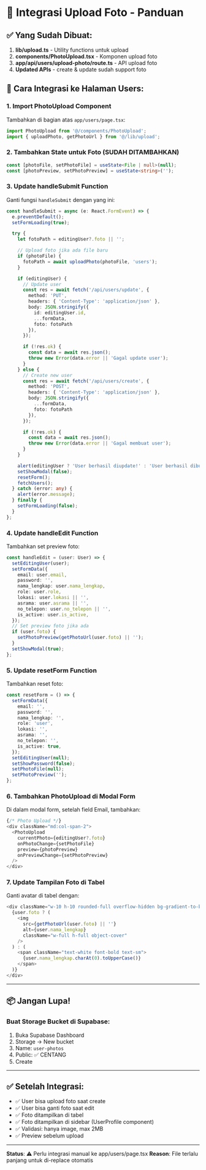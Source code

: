 # 📸 Integrasi Upload Foto - Panduan

## ✅ Yang Sudah Dibuat:

1. **lib/upload.ts** - Utility functions untuk upload
2. **components/PhotoUpload.tsx** - Komponen upload foto
3. **app/api/users/upload-photo/route.ts** - API upload foto
4. **Updated APIs** - create & update sudah support foto

## 🚀 Cara Integrasi ke Halaman Users:

### 1. Import PhotoUpload Component

Tambahkan di bagian atas `app/users/page.tsx`:

```typescript
import PhotoUpload from '@/components/PhotoUpload';
import { uploadPhoto, getPhotoUrl } from '@/lib/upload';
```

### 2. Tambahkan State untuk Foto (SUDAH DITAMBAHKAN)

```typescript
const [photoFile, setPhotoFile] = useState<File | null>(null);
const [photoPreview, setPhotoPreview] = useState<string>('');
```

### 3. Update handleSubmit Function

Ganti fungsi `handleSubmit` dengan yang ini:

```typescript
const handleSubmit = async (e: React.FormEvent) => {
  e.preventDefault();
  setFormLoading(true);

  try {
    let fotoPath = editingUser?.foto || '';

    // Upload foto jika ada file baru
    if (photoFile) {
      fotoPath = await uploadPhoto(photoFile, 'users');
    }

    if (editingUser) {
      // Update user
      const res = await fetch('/api/users/update', {
        method: 'PUT',
        headers: { 'Content-Type': 'application/json' },
        body: JSON.stringify({ 
          id: editingUser.id, 
          ...formData,
          foto: fotoPath 
        }),
      });

      if (!res.ok) {
        const data = await res.json();
        throw new Error(data.error || 'Gagal update user');
      }
    } else {
      // Create new user
      const res = await fetch('/api/users/create', {
        method: 'POST',
        headers: { 'Content-Type': 'application/json' },
        body: JSON.stringify({ 
          ...formData,
          foto: fotoPath 
        }),
      });

      if (!res.ok) {
        const data = await res.json();
        throw new Error(data.error || 'Gagal membuat user');
      }
    }

    alert(editingUser ? 'User berhasil diupdate!' : 'User berhasil dibuat!');
    setShowModal(false);
    resetForm();
    fetchUsers();
  } catch (error: any) {
    alert(error.message);
  } finally {
    setFormLoading(false);
  }
};
```

### 4. Update handleEdit Function

Tambahkan set preview foto:

```typescript
const handleEdit = (user: User) => {
  setEditingUser(user);
  setFormData({
    email: user.email,
    password: '',
    nama_lengkap: user.nama_lengkap,
    role: user.role,
    lokasi: user.lokasi || '',
    asrama: user.asrama || '',
    no_telepon: user.no_telepon || '',
    is_active: user.is_active,
  });
  // Set preview foto jika ada
  if (user.foto) {
    setPhotoPreview(getPhotoUrl(user.foto) || '');
  }
  setShowModal(true);
};
```

### 5. Update resetForm Function

Tambahkan reset foto:

```typescript
const resetForm = () => {
  setFormData({
    email: '',
    password: '',
    nama_lengkap: '',
    role: 'user',
    lokasi: '',
    asrama: '',
    no_telepon: '',
    is_active: true,
  });
  setEditingUser(null);
  setShowPassword(false);
  setPhotoFile(null);
  setPhotoPreview('');
};
```

### 6. Tambahkan PhotoUpload di Modal Form

Di dalam modal form, setelah field Email, tambahkan:

```typescript
{/* Photo Upload */}
<div className="md:col-span-2">
  <PhotoUpload
    currentPhoto={editingUser?.foto}
    onPhotoChange={setPhotoFile}
    preview={photoPreview}
    onPreviewChange={setPhotoPreview}
  />
</div>
```

### 7. Update Tampilan Foto di Tabel

Ganti avatar di tabel dengan:

```typescript
<div className="w-10 h-10 rounded-full overflow-hidden bg-gradient-to-br from-purple-500 to-pink-600 flex items-center justify-center shadow-md">
  {user.foto ? (
    <img
      src={getPhotoUrl(user.foto) || ''}
      alt={user.nama_lengkap}
      className="w-full h-full object-cover"
    />
  ) : (
    <span className="text-white font-bold text-sm">
      {user.nama_lengkap.charAt(0).toUpperCase()}
    </span>
  )}
</div>
```

---

## 📦 Jangan Lupa!

### Buat Storage Bucket di Supabase:

1. Buka Supabase Dashboard
2. Storage → New bucket
3. Name: `user-photos`
4. Public: ✅ CENTANG
5. Create

---

## ✅ Setelah Integrasi:

- ✅ User bisa upload foto saat create
- ✅ User bisa ganti foto saat edit
- ✅ Foto ditampilkan di tabel
- ✅ Foto ditampilkan di sidebar (UserProfile component)
- ✅ Validasi: hanya image, max 2MB
- ✅ Preview sebelum upload

---

**Status**: ⚠️ Perlu integrasi manual ke app/users/page.tsx
**Reason**: File terlalu panjang untuk di-replace otomatis
